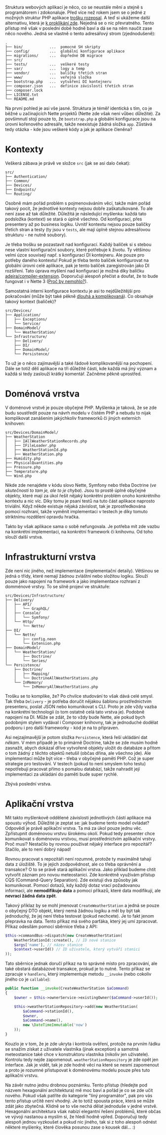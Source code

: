 Struktura webových aplikací je něco, co se neustále mění a stejně s programátorem i zdokonaluje. Před více než rokem jsem se o jedné z možných struktur PHP aplikace [trošku rozepsal](jeste-lepsi-struktura-nette-aplikace). A teď si ukážeme další alternativu, která je [k proklikání zde](https://github.com/adeira/connector/tree/2169296c8da4a50bf4f928e94e756f3b23afea24). Nejedná se o nic převratného. Tento přístup mě však v poslední době hodně baví a dá se na něm naučit zase něco nového. Jedná se vlastně o tento adresářový strom (zjednodušeně):

```
.
├── bin/            ...  pomocné SH skripty
├── config/         ...  globální konfigurace aplikace
├── migrations/     ...  dopředné DB migrace
├── src/
├── tests/          ...  veškeré testy
├── var/            ...  logy a temp
├── vendor/         ...  balíčky třetích stran
├── www/            ...  veřejná složka
├── bootstrap.php   ...  vytváření DI kontejneru
├── composer.json   ...  definice závislostí třetích stran
├── composer.lock
├── LICENSE.txt
└── README.md
```

Na první pohled je asi vše jasné. Struktura je téměř identická s tím, co je běžné u začínajících Nette projektů (Nette zde však není vůbec důležité). Za povšimnutí stojí pouze to, že `bootstrap.php` a globální konfigurace jsou na úrovni kořenového adresáře, takže neexistuje žádná složka `app`. Zůstává tedy otázka - kde jsou veškeré kódy a jak je aplikace členěna?

# Kontexty

Veškerá zábava je právě ve složce `src` (jak se asi dalo čekat):

```
src/
├── Authentication/
├── Common/
├── Devices/
├── Endpoints/
└── Routing/
```

Osobně mám pořád problém s pojmenováváním věcí, takže mám pořád takový pocit, že jednotlivé kontexty nejsou dobře zaškatulkované. To ale není zase až tak důležité. Důležitá je následující myšlenka: každá tato podsložka (kontext) se stará o úplně všechno. Od konfigurací, přes presentery až po business logiku. Uvnitř kontextu nejsou pouze balíčky třetích stran a testy (ty jsou v `tests`, ale mají úplně stejnou adresářovou strukturu - ne nutně soubory).

Je třeba trošku se pozastavit nad konfigurací. Každý balíček si s stebou nese vlastní konfigurační soubory, které potřebuje k životu. Ty většinou velmi úzce souvisejí např. s konfigurací DI kontejneru. Ale pouze pro potřeby daného kontextu! Pokud je třeba tento balíček konfigurovat na globální úrovni celé aplikace, pak je tento balíček zaregistrován jako DI rozšíření. Tato úprava myšlení nad konfigurací je možná díky balíčku [adeira/compiler-extension](https://github.com/adeira/compiler-extension). Doporučuji alespoň přečíst a doufat, že to bude fungovat i v Nette 3 ([Proč by nemohlo?](https://github.com/nette/di/issues/143)).

Samostatná interní konfigurace kontextu je asi to nejdůležitější pro pokračování (může být také pěkně [dlouhá a komplikovaná](https://github.com/adeira/connector/blob/2169296c8da4a50bf4f928e94e756f3b23afea24/src/Devices/Infrastructure/DI/Nette/config.neon)). Co obsahuje takový kontext (balíček)?

```
src/Devices/
├── Application/
│   ├── Exceptions/
│   └── Service/
├── DomainModel/
│   └── WeatherStation/
└── Infrastructure/
    ├── Delivery/
    ├── DI/
    ├── DomainModel/
    └── Persistence/
```

To už je o něco zajímavější a také řádově komplikovanější na pochopení. Dále se totiž dělí aplikace na tři důležité části, kde každá má jiný význam a každá si tedy zaslouží krátký komentář. Začněme pěkně uprostřed.

# Doménová vrstva

V doménové vrstvě je pouze obyčejné PHP. Myšlenka je taková, že se zde budu soustředit pouze na návrh modelu v čistém PHP a nebudu to nijak komplikovat zanášením jakýchkoliv frameworků či jiných externích knihoven:

```
src/Devices/DomainModel/
├── WeatherStation
│   ├── IAllWeatherStationRecords.php
│   ├── IFileLoader.php
│   ├── WeatherStationId.php
│   ├── WeatherStation.php
├── Humidity.php
├── PhysicalQuantities.php
├── Pressure.php
├── Temperature.php
└── Wind.php
```

Nikde zde nenajdete v kódu slovo Nette, Symfony nebo třeba Doctrine (_ve skutečnosti to tam je, ale to je chyba_). Jsou to prostě úplně obyčejné objekty, které mají za úkol řešit nějaký konkrétní problém onoho konkrétního kontextu a nic víc. Díky tomu je psaní testů na tuto část aplikace naprosto triviální. Když někde existuje nějaká závislost, tak je zprostředkována pomocí rozhraní, takže vyměnit implementaci v testech je díky tomuto striktnímu rozdělení opravdu hračka.

Takto by však aplikace sama o sobě nefungovala. Je potřeba mít zde vazbu na konkrétní implementaci, na konkrétní framework či knihovnu. Od toho slouží další vrstva.

# Infrastrukturní vrstva

Zde není nic jiného, než implementace (implementační detaily). Většinou se jedná o třídy, které nemají žádnou zvláštní nebo složitou logiku. Slouží pouze jako napojení na framework a jako implementace rozhraní z domménové vrstvy. To se silně projeví ve struktuře:

```
src/Devices/Infrastructure/
├── Delivery/
│   ├── API/
│   │   └── GraphQL/
│   ├── Console/
│   │   └── Symfony/
│   └── Http/
│       └── Nette/
├── DI/
│   └── Nette/
│       ├── config.neon
│       └── Extension.php
├── DomainModel/
│   └── WeatherStation/
│       ├── Doctrine/
│       └── Series/
└── Persistence/
    ├── Doctrine/
    │   ├── Mapping/
    │   └── DoctrineAllWeatherStations.php
    └── InMemory/
        └── InMemoryAllWeatherStations.php
```

Trošku se to komplike, že? Po chvilce studování to však dává celé smysl. Tak třeba `Delivery` - je potřeba doručit nějakou šablonu prostřednictvím presenteru, poslat JSON nebo komunikovat s CLI. Proto je zde vždy vazba na konkrétní technologii (o tom ostatně celá tato vrstva je). Podobně napojení na DI. Může se zdát, že to vždy bude Nette, ale pokud bych podobným stylem vydával i Composer knihovny, tak je jednoduché dodělat podporu i pro další frameworky - kód je na to připraven.

Asi nejzajímavější je potom složka `Persistence`, která řeší ukládání dat _někam_. V mém případě je to primárně Doctrine, takže se zde musím hodně zasnažit, abych dokázal dříve vytvořené objekty uložit do databáze a přitom o tom žádný z těchto objektů netušil (občas dřina, ale všechno jde). Ale implementací může být více - třeba v obyčejné paměti PHP. Což je super strategie pro testování. V testech (pokud to není smyslem toho testu) nepotřebuji pracovat přímo s pomalou databází, takže nahradit její implementaci za ukládání do paměti bude super rychlé.

Zbývá poslední vrstva.

# Aplikační vrstva

Mít takto myšlenkově oddělené závislosti jednotlivých částí aplikace má spoustu výhod. Důležité je zeptat se: jak budeme tento model ovládat? Odpovědí je právě aplikační vrstva. Ta má za úkol pouze jednu věc. Zpřístupnit doménovou vrstvu širokému okolí. Pokud tedy presenter chce komunikovat s doménovou vrstvou, musí prostřednictvím aplikační vrstvy. Proč musí? Nestačilo by rovnou používat nějaký interface pro repozitář? Stačilo, ale to není dobrý nápad!

Rovnou pracovat s repozitáři není rozumné, protože ty maximálně tahají data z úložiště. To je jejich zodpovědnost, ale co třeba oprávnění a transakce? O to se právě stará aplikační vrstva. Jako příklad budeme chtít vytvořit záznam pro novou meteostanici. Zde konkrétně využívám přístup CQS (Command-Query Separation). Zde existují dva způsoby jak komunikovat. Pomocí dotazů, kdy každý dotaz vrací požadovanou informaci, ale **nemodifikuje data** a pomocí příkazů, které data modifikují, ale **nevrací žádná data zpět**.

Takový příklaz by se mohl jmenovat `CreateWeatherStation` a jedná se pouze o obyčejný DTO objekt, který nemá žádnou logiku a měl by být tak jednoduchý, že jej není třeba testovat (pokud nechcete). Je to fakt jenom přepravka na data. Tento příkaz má svého parťáka, který jej umí zpracovat. Příkaz odesílám pomocí sběrnice třeba z API:

```php
$this->commandBus->dispatch(new CreateWeatherStation(
    WeatherStationId::create(), // ID nové stanice
    $args['name'], // název stanice
    $context->userId() // ID uživatele, který vytváří stanici
));
```

Tato sběrnice jednak doručí příkaz na to správné místo pro zpracování, ale také obstará databázové transakce, prokud je to nutné. Tento příkaz se zpracuje v `handleru`, který implementuje metodu `__invoke` (nebo cokoliv jiného co je `callable`):

```php
public function __invoke(CreateWeatherStation $aCommand)
{
    $owner = $this->ownerService->existingOwner($aCommand->userId());

    $this->weatherStationRepository->add(new WeatherStation(
        $aCommand->stationId(),
        $owner,
        $aCommand->name(),
        new \DateTimeImmutable('now')
    ));
}
```

Kouzlo je v tom, že je zde ukryta i kontrola ověření, protože na prvním řádku se snažím získat z uživatele vlastníka (jinak exception) a samotná meteostanice také chce v konstruktoru vlastníka (nikoliv jen uživatele). Kontrolu tedy nejde zapomenout. `weatherStationRepository` je zde opět jen interface. Jak je vidět, tak je zde hodně věcí na které se nesmí zapomenout a proto je rozumné přistupovat k doménovému modelu pouze přes tuto aplikační vrstvu.

Na závěr nutno jednu drobnou poznámku. Tento přístup (hledejte pod názvem hexagonální architektura) mě moc baví a pořád je co se zde učit nového. Pokud však patříte do kategorie "líný programátor", pak pro vás tento přístup určitě není vhodný. Je to totiž spousta práce, která se může zdát jako zbytečná. Klidně se to vše nechá dělat jednoduše v jedné vrstvě. Hexagonální architektura však nabízí elegantní řešení problémů, které občas ve vývoji nastanou a myslím si, že hledí hodně vpřed. Doporučuji tedy alespoň jednou vyzkoušet a pokud nic jiného, tak si z toho alespoň odnést některé myšlenky, které člověka posunou zase o kousek dál... :)